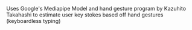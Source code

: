 Uses Google's Mediapipe Model and hand gesture program by Kazuhito Takahashi to estimate user key stokes based off hand gestures (keyboardless typing)
